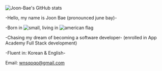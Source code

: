 ![Joon-Bae's GitHub stats](https://github-readme-stats.vercel.app/api?username=Joon-Bae&count_score=true)

-Hello, my name is Joon Bae (pronounced june bay)-

-Born in ![small](https://user-images.githubusercontent.com/94085979/153770755-8879ed2f-24f4-4fb8-ae07-fe32357a0cea.jpg),  living in ![american flag](https://user-images.githubusercontent.com/94085979/153770992-64003995-0434-470f-8581-7b4ec790aa2b.png)

-Chasing my dream of becoming a software developer-
(enrolled in App Academy Full Stack development)

-Fluent in: Korean & English-

Email: wnsqoqo@gmail.com








